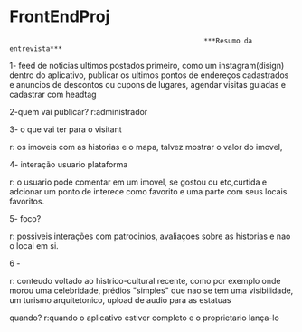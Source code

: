 # FrontEndProj
                                                    ***Resumo da entrevista***
                                                               
1- feed de noticias ultimos postados primeiro, como um instagram(disign) dentro do aplicativo, publicar os ultimos 
pontos de endereços cadastrados e anuncios de descontos ou cupons de lugares, agendar visitas guiadas e cadastrar com headtag

2-quem vai publicar?
r:administrador

3- o que vai ter para o visitant 

r: os imoveis com as historias e o mapa, talvez mostrar o valor do imovel,

4- interação usuario plataforma 

r: o usuario pode comentar em um imovel, se gostou ou etc,curtida e adcionar um ponto de interece como favorito e uma parte com seus locais favoritos.

5- foco?

r: possiveis interações com patrocinios, avaliaçoes sobre as historias e nao o local em si.

6 -

r: conteudo voltado ao histrico-cultural recente, como por exemplo onde morou uma celebridade, prédios "simples" que nao se tem uma visibilidade, 
um turismo arquitetonico, upload de audio para as estatuas



quando?
r:quando o aplicativo estiver completo e o proprietario lança-lo



